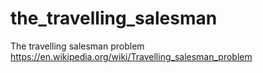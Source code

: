 # the_travelling_salesman
The travelling salesman problem https://en.wikipedia.org/wiki/Travelling_salesman_problem
